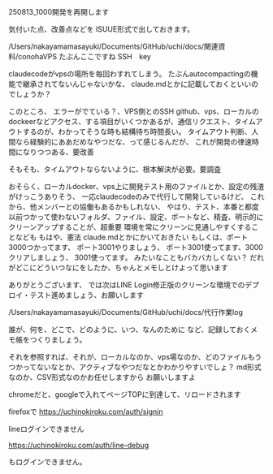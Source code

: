 
250813_1000開発を再開します

気付いた点、改善点などを
ISUUE形式で出しておきます。



/Users/nakayamamasayuki/Documents/GitHub/uchi/docs/関連資料/conohaVPS
たぶんここですね
SSH　key

claudecodeがvpsの場所を毎回わすれてしまう。
たぶんautocompactingの機能で継承されてないんじゃないかな、
claude.mdとかに記載しておくといいのでしょうか？

このところ、
エラーがでている？、VPS側とのSSH
github、vps、ローカルのdockeerなどアクセス、する項目がいくつかあるが、通信リクエスト、タイムアウトするのが、わかってそうな時も結構待ち時間長い。
タイムアウト判断、人間なら経験的にああだめなやつだな、って感じるんだが、
これが開発の律速時間になりつつある、要改善

そもそも、タイムアウトならないように、根本解決が必要。要調査

おそらく、ローカルdocker、vps上に開発テスト用のファイルとか、設定の残渣がけっこうありそう、
一応claudecodeのみで代行して開発しているけど、
これから、他メンバーとの協働もあるかもしれない、
やはり、テスト、本番と都度以前つかって使わないフォルダ、ファイル、設定、ポートなど、精査、明示的にクリーンアップすることが、超重要
環境を常にクリーンに見通しやすくすることなども
もはや、憲法
claude.mdとかにかいておきたい
もしくは、ポート3000つかってます、
ポート3001やりましょう、
ポート3001使ってます、3000クリアしましょう、
3001使ってます。
みたいなこともバカバカしくない？
だれがどこにどういつなにをしたか、ちゃんとメモしとけよって思います



ありがとうございます、
では次はLINE
  Login修正版のクリーンな環境でのデプロイ・テスト進めましょう、お願いします


  /Users/nakayamamasayuki/Documents/GitHub/uchi/docs/代行作業log

  誰が、何を、どこで、どのように、いつ、なんのために
  など、記録しておくメモ帳をつくりましょう。

  それを参照すれば、それが、ローカルなのか、vps場なのか、どのファイルもうつかってないなとか、アクティブなやつだなとかわかりやすいでしょ？
  md形式なのか、CSV形式なのかお任せしますから
  お願いしますよ

chromeだと、googleで入れてページTOPに到達して、リロードされます

firefoxで
  https://uchinokiroku.com/auth/signin

lineログインできません

https://uchinokiroku.com/auth/line-debug


もログインできません。